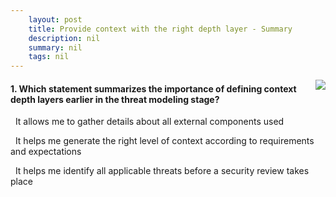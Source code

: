 ```yaml
---
    layout: post
    title: Provide context with the right depth layer - Summary
    description: nil
    summary: nil
    tags: nil
---
```



 <a target="_blank" href="https://docs.microsoft.com/en-us/learn/modules/tm-provide-context-with-the-right-depth-layer/6-summary/"><i class="fas fa-external-link-alt"></i> </a>
 <img align="right" src="https://docs.microsoft.com/en-us/learn/achievements/provide-context-with-the right-depth-layer.svg">
####  1. Which statement summarizes the importance of defining context depth layers earlier in the threat modeling stage?


<i class='far fa-square'></i> &nbsp;&nbsp;It allows me to gather details about all external components used

<i class='fas fa-check-square' style='color: Dodgerblue;'></i> &nbsp;&nbsp;It helps me generate the right level of context according to requirements and expectations

<i class='far fa-square'></i> &nbsp;&nbsp;It helps me identify all applicable threats before a security review takes place
<br />
<br />
<br />
